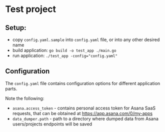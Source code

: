 # Test project

## Setup:

- copy `config.yaml.sample` into `config.yaml` file, or into any other desired name
- build application: `go build -o test_app ./main.go`
- run application: `./test_app -config="config.yaml"`

## Configuration

The `config.yaml` file contains configuration options for different application parts.

Note the following:

- `asana.access_token` - contains personal access token for Asana SaaS requests, that can be obtained
  at https://app.asana.com/0/my-apps
- `data_dumper.path` - path to a directory where dumped data from Asana users/projects endpoints will be saved


